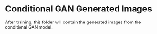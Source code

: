 # Conditional GAN Generated Images

After training, this folder will contain the generated images from the conditional GAN model. 